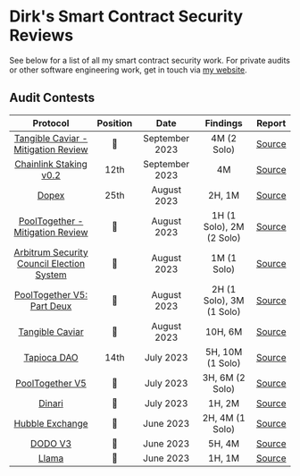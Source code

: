 # Dirk's Smart Contract Security Reviews

See below for a list of all my smart contract security work. For private audits or other software engineering work, get in touch via [my website](https://dirk.tech).

## Audit Contests
| Protocol | Position | Date | Findings | Report |
| :------: | :-------:| :--: | :------: | :-----:|
| [Tangible Caviar - Mitigation Review](https://www.tangible.store/caviar) | 🥇 | September 2023  | 4M (2 Solo) | [Source](https://code4rena.com/contests/2023-09-tangible-caviar-mitigation-review#top)| 
| [Chainlink Staking v0.2](https://chain.link/) | 12th | September 2023  | 4M | [Source](https://code4rena.com/contests/2023-08-chainlink-staking-v02#top)| 
| [Dopex](https://www.dopex.io/) | 25th | August 2023  | 2H, 1M | [Source](https://code4rena.com/contests/2023-08-dopex#top)| 
| [PoolTogether - Mitigation Review](https://pooltogether.com/) | 🥇 | August 2023  | 1H (1 Solo), 2M (2 Solo) | [Source](https://code4rena.com/contests/2023-08-pooltogether-mitigation-review#top)| 
| [Arbitrum Security Council Election System](https://arbitrum.io/) | 🥈 | August 2023  | 1M (1 Solo) | [Source](https://code4rena.com/contests/2023-08-arbitrum-security-council-election-system#top)| 
| [PoolTogether V5: Part Deux](https://pooltogether.com/) | 🥇 | August 2023  | 2H (1 Solo), 3M (1 Solo) | [Source](https://code4rena.com/contests/2023-08-pooltogether-v5-part-deux#top)| 
| [Tangible Caviar](https://www.tangible.store/caviar) | 🥉 | August 2023  | 10H, 6M | [Source](https://code4rena.com/contests/2023-08-tangible-caviar#top)| 
| [Tapioca DAO](https://pooltogether.com/) | 14th | July 2023  | 5H, 10M (1 Solo) | [Source](https://code4rena.com/contests/2023-07-tapioca-dao#top)| 
| [PoolTogether V5](https://pooltogether.com/) | 🥇 | July 2023  | 3H, 6M (2 Solo) | [Source](https://code4rena.com/contests/2023-07-pooltogether#top)| 
| [Dinari](https://www.dinari.com/) | 🥇 | July 2023  | 1H, 2M | [Source](https://audits.sherlock.xyz/contests/98)| 
| [Hubble Exchange](https://hubble.exchange/) | 🥈 | June 2023  | 2H, 4M (1 Solo) | [Source](https://audits.sherlock.xyz/contests/72)| 
| [DODO V3](https://dodoex.io/en) | 🥇 | June 2023  | 5H, 4M | [Source](https://audits.sherlock.xyz/contests/89)| 
| [Llama](https://llama.xyz/) | 🥈 | June 2023  | 1H, 1M | [Source](https://code4rena.com/contests/2023-06-llama#top)| 